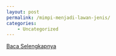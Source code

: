 ```yaml
---
layout: post
permalink: /mimpi-menjadi-lawan-jenis/
categories:
    - Uncategorized
---
```


[Baca Selengkapnya](/05)